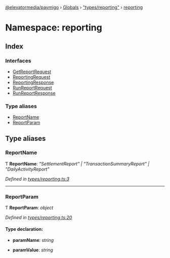 [@elevatormedia/paymigo](../README.md) › [Globals](../globals.md) › ["types/reporting"](_types_reporting_.md) › [reporting](_types_reporting_.reporting.md)

# Namespace: reporting

## Index

### Interfaces

-   [GetReportRequest](../interfaces/_types_reporting_.reporting.getreportrequest.md)
-   [ReportingRequest](../interfaces/_types_reporting_.reporting.reportingrequest.md)
-   [ReportingResponse](../interfaces/_types_reporting_.reporting.reportingresponse.md)
-   [RunReportRequest](../interfaces/_types_reporting_.reporting.runreportrequest.md)
-   [RunReportResponse](../interfaces/_types_reporting_.reporting.runreportresponse.md)

### Type aliases

-   [ReportName](_types_reporting_.reporting.md#reportname)
-   [ReportParam](_types_reporting_.reporting.md#reportparam)

## Type aliases

### ReportName

Ƭ **ReportName**: _"SettlementReport" | "TransactionSummaryReport" | "DailyActivityReport"_

_Defined in [types/reporting.ts:3](https://github.com/ELEVATORmedia/paymigo/blob/396f1ec/src/types/reporting.ts#L3)_

---

### ReportParam

Ƭ **ReportParam**: _object_

_Defined in [types/reporting.ts:20](https://github.com/ELEVATORmedia/paymigo/blob/396f1ec/src/types/reporting.ts#L20)_

#### Type declaration:

-   **paramName**: _string_

-   **paramValue**: _string_
